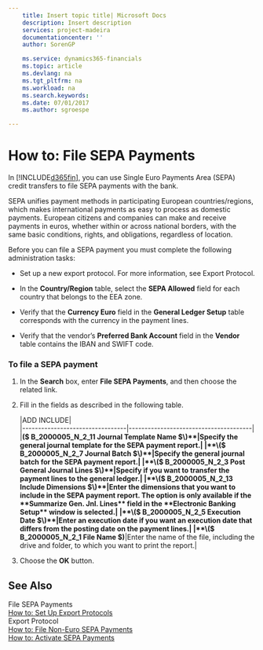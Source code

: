 ```yaml
---
    title: Insert topic title| Microsoft Docs
    description: Insert description
    services: project-madeira
    documentationcenter: ''
    author: SorenGP

    ms.service: dynamics365-financials
    ms.topic: article
    ms.devlang: na
    ms.tgt_pltfrm: na
    ms.workload: na
    ms.search.keywords:
    ms.date: 07/01/2017
    ms.author: sgroespe

---
```

# How to: File SEPA Payments
In [!INCLUDE[d365fin](../../includes/d365fin_md.md)], you can use Single Euro Payments Area \(SEPA\) credit transfers to file SEPA payments with the bank.  
  
 SEPA unifies payment methods in participating European countries\/regions, which makes international payments as easy to process as domestic payments. European citizens and companies can make and receive payments in euros, whether within or across national borders, with the same basic conditions, rights, and obligations, regardless of location.  
  
 Before you can file a SEPA payment you must complete the following administration tasks:  
  
-   Set up a new export protocol. For more information, see Export Protocol.  
  
-   In the **Country\/Region** table, select the **SEPA Allowed** field for each country that belongs to the EEA zone.  
  
-   Verify that the **Currency Euro** field in the **General Ledger Setup** table corresponds with the currency in the payment lines.  
  
-   Verify that the vendor’s **Preferred Bank Account** field in the **Vendor** table contains the IBAN and SWIFT code.  
  
### To file a SEPA payment  
  
1.  In the **Search** box, enter **File SEPA Payments**, and then choose the related link.  
  
2.  Fill in the fields as described in the following table.  
  
    |ADD INCLUDE<!--[!INCLUDE[bp_tablefield](../../includes/bp_tabledescription_md.md)]-->|  
    |---------------------------------|---------------------------------------|  
    |**\($ B\_2000005\_N\_2\_11 Journal Template Name $\)**|Specify the general journal template for the SEPA payment report.|  
    |**\($ B\_2000005\_N\_2\_7 Journal Batch $\)**|Specify the general journal batch for the SEPA payment report.|  
    |**\($ B\_2000005\_N\_2\_3 Post General Journal Lines $\)**|Specify if you want to transfer the payment lines to the general ledger.|  
    |**\($ B\_2000005\_N\_2\_13 Include Dimensions $\)**|Enter the dimensions that you want to include in the SEPA payment report. The option is only available if the **Summarize Gen. Jnl. Lines** field in the **Electronic Banking Setup** window is selected.|  
    |**\($ B\_2000005\_N\_2\_5 Execution Date $\)**|Enter an execution date if you want an execution date that differs from the posting date on the payment lines.|  
    |**\($ B\_2000005\_N\_2\_1 File Name $\)**|Enter the name of the file, including the drive and folder, to which you want to print the report.|  
  
3.  Choose the **OK** button.  
  
## See Also  
 File SEPA Payments   
 [How to: Set Up Export Protocols](how-to-set-up-export-protocols.md)   
 Export Protocol   
 [How to: File Non-Euro SEPA Payments](how-to-file-non-euro-sepa-payments.md)   
 [How to: Activate SEPA Payments](how-to-activate-sepa-payments.md)